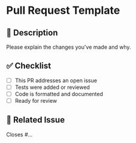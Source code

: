 # Pull Request Template

## 📝 Description

Please explain the changes you've made and why.

## ✅ Checklist

- [ ] This PR addresses an open issue
- [ ] Tests were added or reviewed
- [ ] Code is formatted and documented
- [ ] Ready for review

## 📎 Related Issue

Closes #...
